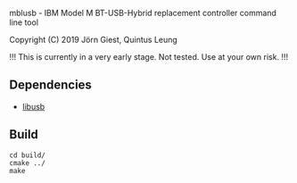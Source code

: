 mblusb - IBM Model M BT-USB-Hybrid replacement controller command line tool

Copyright (C) 2019 	Jörn Giest, Quintus Leung  

!!! This is currently in a very early stage. Not tested. Use at your own risk. !!!  

## Dependencies

- [libusb](https://libusb.info/)  


## Build

```
cd build/
cmake ../
make
```